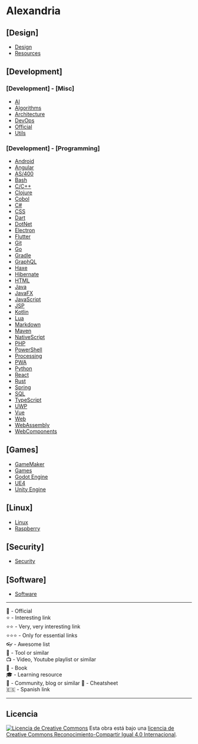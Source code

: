 # __Alexandria__

## [Design]

- [Design](./design/design.md)
- [Resources](./design/resources.md)

## [Development]

### [Development] - [Misc]

- [AI](./development/misc/AI.md)
- [Algorithms](./development/misc/Algorithms.md)
- [Architecture](./development/misc/Architecture.md)
- [DevOps](./development/misc/DevOps.md)
- [Official](./development/misc/Official.md)
- [Utils](./development/misc/utils.md)

### [Development] - [Programming]

- [Android](./development/programming/Android.md)
- [Angular](./development/programming/Angular.md)
- [AS/400](./development/programming/AS400.md)
- [Bash](./development/programming/Bash.md)
- [C/C++](./development/programming/C.md)
- [Clojure](./development/programming/Clojure.md)
- [Cobol](./development/programming/Cobol.md)
- [C#](./development/programming/Csharp.md)
- [CSS](./development/programming/CSS.md)
- [Dart](./development/programming/Dart.md)
- [DotNet](./development/programming/DotNet.md)
- [Electron](./development/programming/Electron.md)
- [Flutter](./development/programming/Flutter.md)
- [Git](./development/programming/Git.md)
- [Go](./development/programming/Go.md)
- [Gradle](./development/programming/Gradle.md)
- [GraphQL](./development/programming/GraphQL.md)
- [Haxe](./development/programming/Haxe.md)
- [Hibernate](./development/programming/Hibernate.md)
- [HTML](./development/programming/HTML.md)
- [Java](./development/programming/Java.md)
- [JavaFX](./development/programming/JavaFX.md)
- [JavaScript](./development/programming/JavaScript.md)
- [JSP](./development/programming/JSP.md)
- [Kotlin](./development/programming/Kotlin.md)
- [Lua](./development/programming/Lua.md)
- [Markdown](./development/programming/Markdown.md)
- [Maven](./development/programming/Maven.md)
- [NativeScript](./development/programming/NativeScript.md)
- [PHP](./development/programming/PHP.md)
- [PowerShell](./development/programming/PowerShell.md)
- [Processing](./development/programming/Processing.md)
- [PWA](./development/programming/PWA.md)
- [Python](./development/programming/Python.md)
- [React](./development/programming/React.md)
- [Rust](./development/programming/Rust.md)
- [Spring](./development/programming/Spring.md)
- [SQL](./development/programming/SQL.md)
- [TypeScript](./development/programming/TypeScript.md)
- [UWP](./development/programming/UWP.md)
- [Vue](./development/programming/Vue.md)
- [Web](./development/programming/Web.md)
- [WebAssembly](./development/programming/WebAssembly.md)
- [WebComponents](./development/programming/WebComponents.md)

## [Games]

- [GameMaker](./games/gamemaker.md)
- [Games](./games/games.md)
- [Godot Engine](./games/godot.md)
- [UE4](./games/UE4.md)
- [Unity Engine](./games/unity.md)

## [Linux]

- [Linux](./linux/linux.md)
- [Raspberry](./linux/raspberry.md)

## [Security]

- [Security](./security/security.md)

## [Software]

- [Software](./software/software.md)

----

🔸 - Official  
⭐ - Interesting link  
⭐⭐ - Very, very interesting link  
⭐⭐⭐ - Only for essential links  
👓 - Awesome list  
🧰 - Tool or similar  
📺 - Video, Youtube playlist or similar  
📕 - Book  
🎓 - Learning resource  
📰 - Community, blog or similar
📑 - Cheatsheet  
🇪🇸 - Spanish link  

----

## Licencia

[![Licencia de Creative Commons](https://i.creativecommons.org/l/by-sa/4.0/80x15.png)](http://creativecommons.org/licenses/by-sa/4.0/)
Esta obra está bajo una [licencia de Creative Commons Reconocimiento-Compartir Igual 4.0 Internacional](http://creativecommons.org/licenses/by-sa/4.0/).
